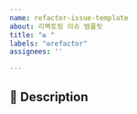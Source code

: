 ```yaml
---
name: refactor-issue-template
about: 리팩토링 이슈 템플릿
title: "♻️ "
labels: "♻️refactor"
assignees: ''

---
```


## 📌 Description
